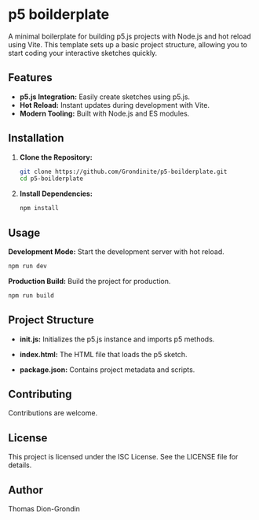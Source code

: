 # p5 boilderplate

A minimal boilerplate for building p5.js projects with Node.js and hot reload using Vite. This template sets up a basic project structure, allowing you to start coding your interactive sketches quickly.

## Features

- **p5.js Integration:** Easily create sketches using p5.js.
- **Hot Reload:** Instant updates during development with Vite.
- **Modern Tooling:** Built with Node.js and ES modules.

## Installation

1. **Clone the Repository:**

   ```bash
   git clone https://github.com/Grondinite/p5-boilderplate.git
   cd p5-boilderplate
   ```
2.	**Install Dependencies:**

    ```bash
    npm install
    ```

## Usage
**Development Mode:** Start the development server with hot reload.

```bash
npm run dev
```

**Production Build:** Build the project for production.

```bash
npm run build
```

## Project Structure
- **init.js:** Initializes the p5.js instance and imports p5 methods.

- **index.html:** The HTML file that loads the p5 sketch.

- **package.json:** Contains project metadata and scripts.

## Contributing

Contributions are welcome.

## License

This project is licensed under the ISC License. See the LICENSE file for details.

## Author

Thomas Dion-Grondin
